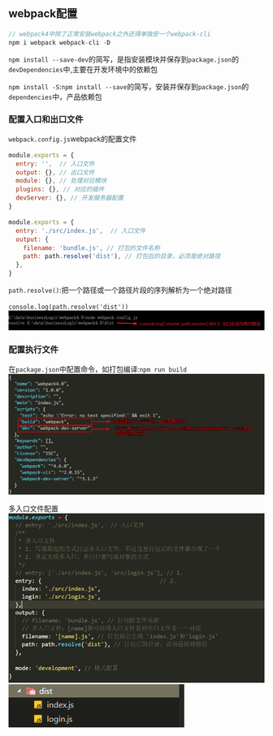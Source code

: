 ## webpack配置
```js
// webpack4中除了正常安装webpack之外还得单独安一个webpack-cli
npm i webpack webpack-cli -D
```
`npm install --save-dev`的简写，是指安装模块并保存到`package.json`的`devDependencies`中,主要在开发环境中的依赖包

`npm install -S`:`npm install --save`的简写，安装并保存到`package.json`的`dependencies`中，产品依赖包

### 配置入口和出口文件
`webpack.config.js`webpack的配置文件
```js
module.exports = {
  entry: '',  // 入口文件
  output: {}, // 出口文件
  module: {}, // 处理对应模块
  plugins: {}, // 对应的插件
  devServer: {}, // 开发服务器配置
}
```

```js
module.exports = {
  entry: './src/index.js',  // 入口文件
  output: {
    filename: 'bundle.js', // 打包的文件名称
    path: path.resolve('dist'), // 打包后的目录，必须是绝对路径
  },
}
```
`path.resolve()`:把一个路径或一个路径片段的序列解析为一个绝对路径

`console.log(path.resolve('dist'))`
![path.resolve](../images/pathresolve.png)

### 配置执行文件
在`package.json`中配置命令，如打包编译:`npm run build`
![quick](../images/quick.png)

多入口文件配置
![多入口](../images/manyentry.png)
![打包文件](../images/build.png)
